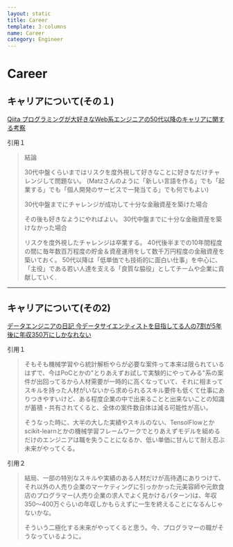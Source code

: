 ```yaml
---
layout: static
title: Career
template: 3-columns
name: Career
category: Engineer
---
```


# Career

## キャリアについて(その１)

[Qiita プログラミングが大好きなWeb系エンジニアの50代以降のキャリアに関する考察](https://qiita.com/poly_soft/items/dbca28f166d07070e8eb)

引用１
>結論
>
>30代中盤くらいまではリスクを度外視して好きなことに好きなだけチャレンジして問題ない。
(Matzさんのように「新しい言語を作る」でも「起業する」でも「個人開発のサービスで一発当てる」でも何でもよい)
>
>30代中盤までにチャレンジが成功して十分な金融資産を築けた場合
>
>その後も好きなようにやればよい。
30代中盤までに十分な金融資産を築けなかった場合
>
>リスクを度外視したチャレンジは卒業する。
40代後半までの10年間程度の間に毎年数百万程度の貯金＆資産運用をして数千万円程度の金融資産を築いておく。
50代以降は「低単価でも技術的に面白い仕事」を中心に、「主役」である若い人達を支える「良質な脇役」としてチームや企業に貢献していく.

---

## キャリアについて(その2)

[データエンジニアの日記 今データサイエンティストを目指してる人の7割が5年後に年収350万にしかなれない](http://uma66.hateblo.jp/entry/2018/03/08/221401)  

引用１
>そもそも機械学習やら統計解析やらが必要な案件って本来は限られているはずで、今はPoCとかの"とりあえずお試しで実験的にやってみる"系の案件が出回ってるから人材需要が一時的に高くなっていて、それに相まってスキルを持った人材がいないから求められるスキル要件も低くて仕事にありつきやすいけど、ある程度企業の中で出来ることと出来ないことの知識が蓄積・共有されてくると、全体の案件数自体は減る可能性が高い。
>
>そうなった時に、大半の大した実績やスキルのない、TensolFlowとかscikit-learnとかの機械学習フレームワークでとりあえずモデルを組めるだけのエンジニアは職を失うことになるか、低い単価に甘んじて耐え忍ぶ未来がやってくる。

引用２
>結局、一部の特別なスキルや実績のある人材だけが高待遇にありつけて、それ以外の人売り企業のマーケティングに引っかかった元美容師や元飲食店のプログラマー(人売り企業の求人でよく見かけるパターン)は、年収350〜400万ぐらいの年収しかもらえずに一生を終えることになるんじゃないかな。
>
>そういう二極化する未来がやってくると思う。今、プログラマーの職がそうなっているように。
